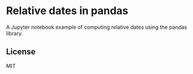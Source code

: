 # Relative dates in pandas

A Jupyter notebook example of computing relative dates using the pandas library.

## License

MIT
